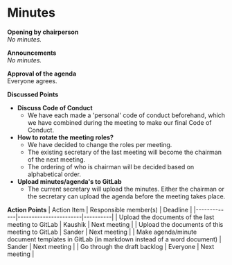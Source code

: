 # Minutes

**Opening by chairperson**\
_No minutes._

**Announcements**\
_No minutes._

**Approval of the agenda**\
Everyone agrees.

**Discussed Points**

- **Discuss Code of Conduct**
  * We have each made a 'personal' code of conduct beforehand, which we have combined during the meeting to make our final Code of Conduct.
- **How to rotate the meeting roles?**
  * We have decided to change the roles per meeting.
  * The existing secretary of the last meeting will become the chairman of the next meeting.
  * The ordering of who is chairman will be decided based on alphabetical order.
- **Upload minutes/agenda's to GitLab**
  * The current secretary will upload the minutes. Either the chairman or the secretary can upload the agenda before the meeting takes place.

**Action Points**
| Action Item | Responsible member(s) | Deadline |
|-------------|-----------------------|----------|
| Upload the documents of the last meeting to GitLab | Kaushik | Next meeting |
| Upload the documents of this meeting to GitLab | Sander | Next meeting |
| Make agenda/minute document templates in GitLab (in markdown instead of a word document) | Sander | Next meeting |
| Go through the draft backlog | Everyone | Next meeting |
